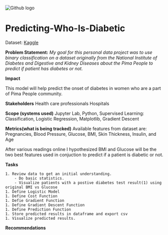 ![Github logo](https://www.pexels.com/photo/sugar-cubes-beside-tape-measure-near-dices-with-letter-on-a-pink-surface-6942171/)

# Predicting-Who-Is-Diabetic
Dataset: [Kaggle](https://www.kaggle.com/datasets/uciml/pima-indians-diabetes-database)

**Problem Statement:** 
*My goal for this personal data project was to use binary classification on a dataset originally from the National Institute of Diabetes and Digestive and Kidney Diseases about the Pima People to predict if patient has diabetes or not.*

**Impact**

This model will help predict the onset of diabetes in women who are a part of Pima People community.

**Stakeholders**
Health care professionals
Hospitals

**Scope (systems used)**
Jupyter Lab, Python, Supervised Learning: Classification, Logistic Regression, Matplotlib, Gradient Descent

**Metrics(what is being tracked)**
Available features from dataset are: Pregnancies, Blood Pressure, Glucose, BMI, Skin Thickness, Insulin, and Age

After various readings online I hypothesized BMI and Glucose will be the two best features used in conjuction to predict if a patient is diabetic or not.

**Tasks**

    1. Review data to get an initial understanding.
        - Do basic statistics.
        - Visualize patients with a postive diabetes test result(1) using original BMI vs Glucose
    1. Define Logistic Model
    1. Define Cost Function
    1. Defie Gradient Function
    1. Define Gradient Descent Function
    1. Define Prediction Function
    1. Store predicted results in dataframe and export csv
    1. Visualize predicted results.
    
    
**Recommendations**


